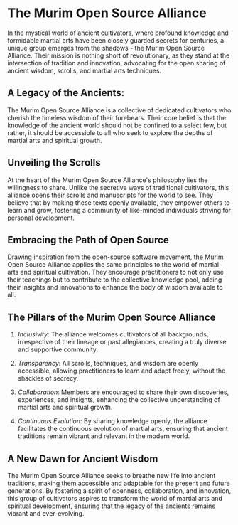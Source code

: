 # The Murim Open Source Alliance

In the mystical world of ancient cultivators, where profound knowledge and formidable martial arts have been closely guarded secrets for centuries, a unique group emerges from the shadows - the Murim Open Source Alliance. Their mission is nothing short of revolutionary, as they stand at the intersection of tradition and innovation, advocating for the open sharing of ancient wisdom, scrolls, and martial arts techniques.

## A Legacy of the Ancients:

The Murim Open Source Alliance is a collective of dedicated cultivators who cherish the timeless wisdom of their forebears. Their core belief is that the knowledge of the ancient world should not be confined to a select few, but rather, it should be accessible to all who seek to explore the depths of martial arts and spiritual growth.

## Unveiling the Scrolls

At the heart of the Murim Open Source Alliance's philosophy lies the willingness to share. Unlike the secretive ways of traditional cultivators, this alliance opens their scrolls and manuscripts for the world to see. They believe that by making these texts openly available, they empower others to learn and grow, fostering a community of like-minded individuals striving for personal development.

## Embracing the Path of Open Source

Drawing inspiration from the open-source software movement, the Murim Open Source Alliance applies the same principles to the world of martial arts and spiritual cultivation. They encourage practitioners to not only use their teachings but to contribute to the collective knowledge pool, adding their insights and innovations to enhance the body of wisdom available to all.

## The Pillars of the Murim Open Source Alliance

1. *Inclusivity*: The alliance welcomes cultivators of all backgrounds, irrespective of their lineage or past allegiances, creating a truly diverse and supportive community.

2. *Transparency*: All scrolls, techniques, and wisdom are openly accessible, allowing practitioners to learn and adapt freely, without the shackles of secrecy.

3. *Collaboration*: Members are encouraged to share their own discoveries, experiences, and insights, enhancing the collective understanding of martial arts and spiritual growth.

4. *Continuous Evolution*: By sharing knowledge openly, the alliance facilitates the continuous evolution of martial arts, ensuring that ancient traditions remain vibrant and relevant in the modern world.

## A New Dawn for Ancient Wisdom

The Murim Open Source Alliance seeks to breathe new life into ancient traditions, making them accessible and adaptable for the present and future generations. By fostering a spirit of openness, collaboration, and innovation, this group of cultivators aspires to transform the world of martial arts and spiritual development, ensuring that the legacy of the ancients remains vibrant and ever-evolving.
